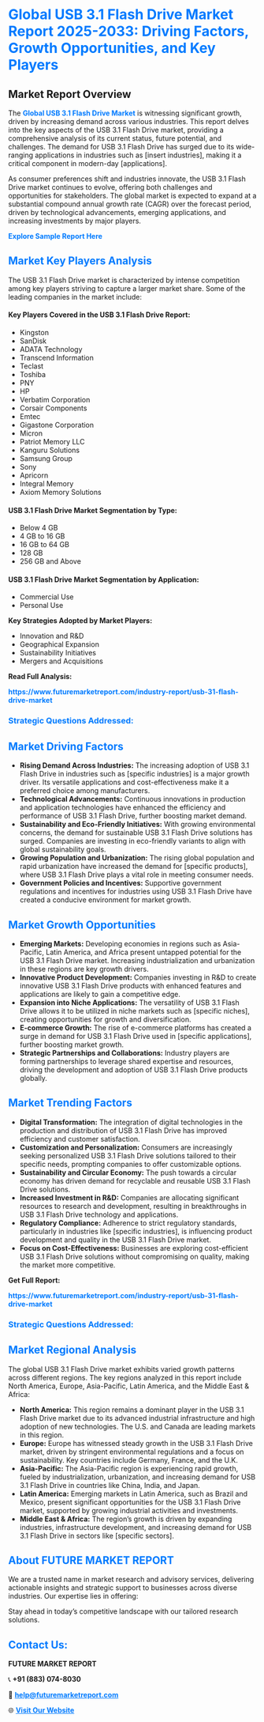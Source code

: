 <h1 style="color: #007BFF;">Global USB 3.1 Flash Drive Market Report 2025-2033: Driving Factors, Growth Opportunities, and Key Players</h1>

<section id="overview">
<h2>Market Report Overview</h2>
<p>The <a href="https://www.futuremarketreport.com/industry-report/usb-31-flash-drive-market" style="color: #007BFF; text-decoration: none;"><strong>Global USB 3.1 Flash Drive Market</strong></a> is witnessing significant growth, driven by increasing demand across various industries. This report delves into the key aspects of the USB 3.1 Flash Drive market, providing a comprehensive analysis of its current status, future potential, and challenges. The demand for USB 3.1 Flash Drive has surged due to its wide-ranging applications in industries such as [insert industries], making it a critical component in modern-day [applications].</p>
<p>As consumer preferences shift and industries innovate, the USB 3.1 Flash Drive market continues to evolve, offering both challenges and opportunities for stakeholders. The global market is expected to expand at a substantial compound annual growth rate (CAGR) over the forecast period, driven by technological advancements, emerging applications, and increasing investments by major players.</p>
</section>

<section id="overview">
<p><a href="https://www.futuremarketreport.com/request-sample/reportId=50233" style="color: #007BFF; text-decoration: none;"><strong>Explore Sample Report Here</strong></a></p>
</section>

<section id="key-players">
<h2 style="color: #007BFF;">Market Key Players Analysis</h2>
<p>The USB 3.1 Flash Drive market is characterized by intense competition among key players striving to capture a larger market share. Some of the leading companies in the market include:</p>
<h4>Key Players Covered in the USB 3.1 Flash Drive Report:</h4>
<ul><li>Kingston</li><li>SanDisk</li><li>ADATA Technology</li><li>Transcend Information</li><li>Teclast</li><li>Toshiba</li><li>PNY</li><li>HP</li><li>Verbatim Corporation</li><li>Corsair Components</li><li>Emtec</li><li>Gigastone Corporation</li><li>Micron</li><li>Patriot Memory LLC</li><li>Kanguru Solutions</li><li>Samsung Group</li><li>Sony</li><li>Apricorn</li><li>Integral Memory</li><li>Axiom Memory Solutions</li></ul>
<h4>USB 3.1 Flash Drive Market Segmentation by Type:</h4>
<ul><li>Below 4 GB</li><li>4 GB to 16 GB</li><li>16 GB to 64 GB</li><li>128 GB</li><li>256 GB and Above</li></ul>

<h4>USB 3.1 Flash Drive Market Segmentation by Application:</h4>
<ul><li>Commercial Use</li><li>Personal Use</li></ul>
<p><strong>Key Strategies Adopted by Market Players:</strong></p>
<ul>
<li>Innovation and R&D</li>
<li>Geographical Expansion</li>
<li>Sustainability Initiatives</li>
<li>Mergers and Acquisitions</li>
</ul>
</section>

<section>
<p><strong>Read Full Analysis: </strong></p><a href="https://www.futuremarketreport.com/industry-report/usb-31-flash-drive-market" style="color: #007BFF; text-decoration: none;"><strong>https://www.futuremarketreport.com/industry-report/usb-31-flash-drive-market</strong></a>
<h3 style="color: #007BFF;">Strategic Questions Addressed:</h3>
</section>

<section id="driving-factors">
<h2 style="color: #007BFF;">Market Driving Factors</h2>
<ul>
<li><strong>Rising Demand Across Industries:</strong> The increasing adoption of USB 3.1 Flash Drive in industries such as [specific industries] is a major growth driver. Its versatile applications and cost-effectiveness make it a preferred choice among manufacturers.</li>
<li><strong>Technological Advancements:</strong> Continuous innovations in production and application technologies have enhanced the efficiency and performance of USB 3.1 Flash Drive, further boosting market demand.</li>
<li><strong>Sustainability and Eco-Friendly Initiatives:</strong> With growing environmental concerns, the demand for sustainable USB 3.1 Flash Drive solutions has surged. Companies are investing in eco-friendly variants to align with global sustainability goals.</li>
<li><strong>Growing Population and Urbanization:</strong> The rising global population and rapid urbanization have increased the demand for [specific products], where USB 3.1 Flash Drive plays a vital role in meeting consumer needs.</li>
<li><strong>Government Policies and Incentives:</strong> Supportive government regulations and incentives for industries using USB 3.1 Flash Drive have created a conducive environment for market growth.</li>
</ul>
</section>

<section id="growth-opportunities">
<h2 style="color: #007BFF;">Market Growth Opportunities</h2>
<ul>
<li><strong>Emerging Markets:</strong> Developing economies in regions such as Asia-Pacific, Latin America, and Africa present untapped potential for the USB 3.1 Flash Drive market. Increasing industrialization and urbanization in these regions are key growth drivers.</li>
<li><strong>Innovative Product Development:</strong> Companies investing in R&D to create innovative USB 3.1 Flash Drive products with enhanced features and applications are likely to gain a competitive edge.</li>
<li><strong>Expansion into Niche Applications:</strong> The versatility of USB 3.1 Flash Drive allows it to be utilized in niche markets such as [specific niches], creating opportunities for growth and diversification.</li>
<li><strong>E-commerce Growth:</strong> The rise of e-commerce platforms has created a surge in demand for USB 3.1 Flash Drive used in [specific applications], further boosting market growth.</li>
<li><strong>Strategic Partnerships and Collaborations:</strong> Industry players are forming partnerships to leverage shared expertise and resources, driving the development and adoption of USB 3.1 Flash Drive products globally.</li>
</ul>
</section>

<section id="trending-factors">
<h2 style="color: #007BFF;">Market Trending Factors</h2>
<ul>
<li><strong>Digital Transformation:</strong> The integration of digital technologies in the production and distribution of USB 3.1 Flash Drive has improved efficiency and customer satisfaction.</li>
<li><strong>Customization and Personalization:</strong> Consumers are increasingly seeking personalized USB 3.1 Flash Drive solutions tailored to their specific needs, prompting companies to offer customizable options.</li>
<li><strong>Sustainability and Circular Economy:</strong> The push towards a circular economy has driven demand for recyclable and reusable USB 3.1 Flash Drive solutions.</li>
<li><strong>Increased Investment in R&D:</strong> Companies are allocating significant resources to research and development, resulting in breakthroughs in USB 3.1 Flash Drive technology and applications.</li>
<li><strong>Regulatory Compliance:</strong> Adherence to strict regulatory standards, particularly in industries like [specific industries], is influencing product development and quality in the USB 3.1 Flash Drive market.</li>
<li><strong>Focus on Cost-Effectiveness:</strong> Businesses are exploring cost-efficient USB 3.1 Flash Drive solutions without compromising on quality, making the market more competitive.</li>
</ul>
</section>

<section>
<p><strong>Get Full Report: </strong></p><a href="https://www.futuremarketreport.com/industry-report/usb-31-flash-drive-market" style="color: #007BFF; text-decoration: none;"><strong>https://www.futuremarketreport.com/industry-report/usb-31-flash-drive-market</strong></a>
<h3 style="color: #007BFF;">Strategic Questions Addressed:</h3>
</section>


<section id="regional-analysis">
<h2 style="color: #007BFF;">Market Regional Analysis</h2>
<p>The global USB 3.1 Flash Drive market exhibits varied growth patterns across different regions. The key regions analyzed in this report include North America, Europe, Asia-Pacific, Latin America, and the Middle East & Africa:</p>
<ul>
<li><strong>North America:</strong> This region remains a dominant player in the USB 3.1 Flash Drive market due to its advanced industrial infrastructure and high adoption of new technologies. The U.S. and Canada are leading markets in this region.</li>
<li><strong>Europe:</strong> Europe has witnessed steady growth in the USB 3.1 Flash Drive market, driven by stringent environmental regulations and a focus on sustainability. Key countries include Germany, France, and the U.K.</li>
<li><strong>Asia-Pacific:</strong> The Asia-Pacific region is experiencing rapid growth, fueled by industrialization, urbanization, and increasing demand for USB 3.1 Flash Drive in countries like China, India, and Japan.</li>
<li><strong>Latin America:</strong> Emerging markets in Latin America, such as Brazil and Mexico, present significant opportunities for the USB 3.1 Flash Drive market, supported by growing industrial activities and investments.</li>
<li><strong>Middle East & Africa:</strong> The region’s growth is driven by expanding industries, infrastructure development, and increasing demand for USB 3.1 Flash Drive in sectors like [specific sectors].</li>
</ul>
</section>

<footer>
<h2 style="color: #007BFF;">About FUTURE MARKET REPORT</h2>
<p>We are a trusted name in market research and advisory services, delivering actionable insights and strategic support to businesses across diverse industries. Our expertise lies in offering:</p>

<p>Stay ahead in today’s competitive landscape with our tailored research solutions.</p>

<h2 style="color: #007BFF;">Contact Us:</h2>
<p><strong>FUTURE MARKET REPORT</strong></p>
<p>📞 <strong>+91 (883) 074-8030</strong></p>
<p>📧 <strong><a href="mailto:help@futuremarketreport.com" style="color: #007BFF;">help@futuremarketreport.com</a></strong></p>
<p>🌐 <strong><a href="https://www.futuremarketreport.com/" style="color: #007BFF;">Visit Our Website</a></strong></p>
</footer>